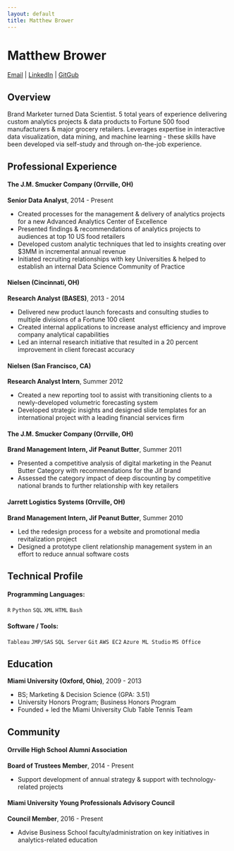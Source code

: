 ```yaml
---
layout: default
title: Matthew Brower
---
```

Matthew Brower
==================
<div id="webaddress">
<a href="mailto:matthew.a.brower@gmail.com">Email</a>
| <a href="https://www.linkedin.com/in/matthewabrower">LinkedIn</a>
| <a href="https://github.com/matthewbrower">GitGub</a>
</div>

## Overview
Brand Marketer turned Data Scientist.  5 total years of experience delivering custom analytics projects & data products to Fortune 500 food manufacturers & major grocery retailers.  Leverages expertise in interactive data visualization, data mining, and machine learning - these skills have been developed via self-study and through on-the-job experience. 

## Professional Experience

#### The J.M. Smucker Company (Orrville, OH)
__Senior Data Analyst__, 2014 - Present

- Created processes for the management & delivery of analytics projects for a new Advanced Analytics Center of Excellence
- Presented findings & recommendations of analytics projects to audiences at top 10 US food retailers
- Developed custom analytic techniques that led to insights creating over $3MM in incremental annual revenue
- Initiated recruiting relationships with key Universities & helped to establish an internal Data Science Community of Practice

#### Nielsen (Cincinnati, OH)
__Research Analyst (BASES)__, 2013 - 2014

- Delivered new product launch forecasts and consulting studies to multiple divisions of a Fortune 100 client
- Created internal applications to increase analyst efficiency and improve company analytical capabilities
- Led an internal research initiative that resulted in a 20 percent improvement in client forecast accuracy

#### Nielsen (San Francisco, CA)
__Research Analyst Intern__, Summer 2012

- Created a new reporting tool to assist with transitioning clients to a newly-developed volumetric forecasting system
- Developed strategic insights and designed slide templates for an international project with a leading financial services firm

#### The J.M. Smucker Company (Orrville, OH)
__Brand Management Intern, Jif Peanut Butter__, Summer 2011

- Presented a competitive analysis of digital marketing in the Peanut Butter Category with recommendations for the Jif brand
- Assessed the category impact of deep discounting by competitive national brands to further relationship with key retailers

#### Jarrett Logistics Systems (Orrville, OH)
__Brand Management Intern, Jif Peanut Butter__, Summer 2010

- Led the redesign process for a website and promotional media revitalization project
- Designed a prototype client relationship management system in an effort to reduce annual software costs

## Technical Profile

#### Programming Languages:

`R`
`Python`
`SQL`
`XML`
`HTML`
`Bash`

#### Software / Tools:

`Tableau`
`JMP/SAS`
`SQL Server`
`Git`
`AWS EC2`
`Azure ML Studio`
`MS Office`

## Education
__Miami University (Oxford, Ohio)__, 2009 - 2013

- BS; Marketing & Decision Science (GPA: 3.51)
- University Honors Program; Business Honors Program
- Founded + led the Miami University Club Table Tennis Team

## Community
#### Orrville High School Alumni Association
__Board of Trustees Member__, 2014 - Present

- Support development of annual strategy & support with technology-related projects

#### Miami University Young Professionals Advisory Council
__Council Member__, 2016 - Present

- Advise Business School faculty/administration on key initiatives in analytics-related education

<!-- ### Footer

Last updated: July 2017 -->

